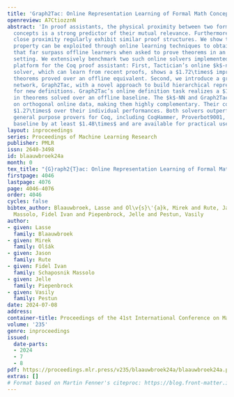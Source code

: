 ```yaml
---
title: 'Graph2Tac: Online Representation Learning of Formal Math Concepts'
openreview: A7CtiozznN
abstract: 'In proof assistants, the physical proximity between two formal mathematical
  concepts is a strong predictor of their mutual relevance. Furthermore, lemmas with
  close proximity regularly exhibit similar proof structures. We show that this <em>locality</em>
  property can be exploited through online learning techniques to obtain solving agents
  that far surpass offline learners when asked to prove theorems in an unseen mathematical
  setting. We extensively benchmark two such online solvers implemented in the Tactician
  platform for the Coq proof assistant: First, Tactician’s online $k$-nearest neighbor
  solver, which can learn from recent proofs, shows a $1.72\times$ improvement in
  theorems proved over an offline equivalent. Second, we introduce a graph neural
  network, Graph2Tac, with a novel approach to build hierarchical representations
  for new definitions. Graph2Tac’s online definition task realizes a $1.5\times$ improvement
  in theorems solved over an offline baseline. The $k$-NN and Graph2Tac solvers rely
  on orthogonal online data, making them highly complementary. Their combination improves
  $1.27\times$ over their individual performances. Both solvers outperform all other
  general purpose provers for Coq, including CoqHammer, Proverbot9001, and a transformer
  baseline by at least $1.48\times$ and are available for practical use by end-users.'
layout: inproceedings
series: Proceedings of Machine Learning Research
publisher: PMLR
issn: 2640-3498
id: blaauwbroek24a
month: 0
tex_title: "{G}raph2{T}ac: Online Representation Learning of Formal Math Concepts"
firstpage: 4046
lastpage: 4076
page: 4046-4076
order: 4046
cycles: false
bibtex_author: Blaauwbroek, Lasse and Ol\v{s}\'{a}k, Mirek and Rute, Jason and Schaposnik
  Massolo, Fidel Ivan and Piepenbrock, Jelle and Pestun, Vasily
author:
- given: Lasse
  family: Blaauwbroek
- given: Mirek
  family: Olšák
- given: Jason
  family: Rute
- given: Fidel Ivan
  family: Schaposnik Massolo
- given: Jelle
  family: Piepenbrock
- given: Vasily
  family: Pestun
date: 2024-07-08
address:
container-title: Proceedings of the 41st International Conference on Machine Learning
volume: '235'
genre: inproceedings
issued:
  date-parts:
  - 2024
  - 7
  - 8
pdf: https://proceedings.mlr.press/v235/blaauwbroek24a/blaauwbroek24a.pdf
extras: []
# Format based on Martin Fenner's citeproc: https://blog.front-matter.io/posts/citeproc-yaml-for-bibliographies/
---
```

